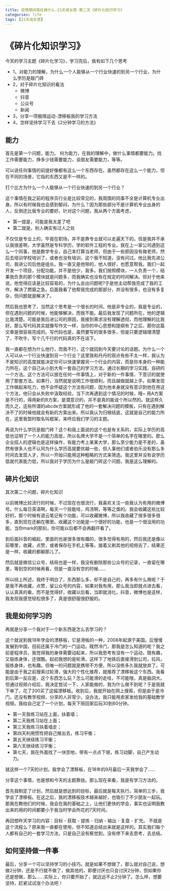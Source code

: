 ```yaml
---
title: 疫情期间我在做什么-21天成长营-第二天《碎片化知识学习》
categories: life
tags: [21天成长营]
---
```


# 《碎片化知识学习》

今天的学习主题《碎片化学习》，学习完后，我有如下几个思考

- 1，对能力的理解，为什么一个人能够从一个行业快速的到另一个行业，为什么学历是敲门砖
- 2，对于碎片化知识的看法
	- 微博
	- 抖音
	- 公众号
	- 新闻
- 3，分享一项极限运动-漂移板我的学习方法
- 4，怎样坚持学习下去《2分钟学习的方法》


## 能力

首先是第一个问题，能力。
何为能力，在我的理解中，做什么事情都要能力。找工作需要能力，挣多少钱需要能力，谈朋友需要能力，等等。

可以说任何事情的前提好像都有这么一个东西存在。虽然都存在这么一个能力，但在不同的场景，它指的东西又是不一样的。

打个比方为什么一个人能够从一个行业快速的到另一个行业？

这个事情在我之前的程序员行业是比较常见的，我周围的同事不全是计算机专业出身。所以有时候我也会感到郁闷，为什么？因为那些部分不是计算机专业出身的人，反倒还比我专业的要好。针对这个问题，我从两个方面考虑，

- 第一就是，可能是我太差了吧
- 第二就是，别人确实有过人之处

不仅仅是专业上的，毕竟在职场，并不是靠专业就可以走遍天下的。但是我并不承认我很差啊，大学虽然是专科学历，学的软件工程的专业。我在上一家公司遇到这么一个同事，他是数学专业，自己本打算当老师，但由于一些原因没有做老师，然后去培训学校培训了，或者也没有培训，这个我不知道，没有问过。他比我先进公司，我进公司后他是组长。我一直又是他带的，他人很好，也愿意帮我。我们一起开发一个项目，分配功能，并不是他少，我多。我们按照模块，一人负责一个，结果我负责的那个模块就是问题多，而我确实也没有在规定的时间解决。但对于他来说，他觉得应该是比较容易的，为什么会出问题呢?于是他主动帮我完成了我的工作，解决了燃眉之急。后面我看了他帮我完成的那部分，并没有很多，也没有多复杂，但问题就是解决了。

然后我也思考了，当然这个思考是一个很长的时间，他是非专业的，我是专业的，但在遇到问题的时候，他能够解决，而我不能。最后我发现了问题所在，他的逻辑比我清楚。可能是我后进公司的原因，我接到需求没有理解透彻，而他理解的比我好。那么写代码其实就像写作文一样，当你的中心思想和提纲有了之后，那你这篇文章是很容易完成的。写代码也是，虽然要写的很多很多，但是只要逻辑理清楚了，不吹牛，写个几千行的代码真的不在话下。

我一直都在想为什么他行，而我不行，这个就回到今天要讨论的话题。为什么一个人可以从一个行业快速到另一个行业？这里我和丹丹的观点有些不太一样，我认为不是知识的高度就能决定你可以快速掌握另一个行业的内容，而是你本身的一种能力所在。这个自己从小到大有一套自己的学习方法，通过长期的学习实践，自研的一个方法。这个方法可以放在任何一件事情上，对于新的一件事情，下意识的就使用了那套方法。如果行，当然就是说明工作很顺利，而且越做就越上手。如果发现工作做起来吃力，他不会怀疑这个方法有问题，因为他本身就没有意识到他在用这个方法，他只会从失败中汲取经验，当下次再遇到这个情况的时候，哦~ 用A方案是不行的，得用新的B方案，是潜意识的，并不是真的能说个所以然的。就这样久而久之，这些所谓的abcde方案就形成了他的一套解决问题的模板，只有在遇到解决不了的时候他就会有新的方案出来。所以我认为归根结底，这就是自己的能力所在，这里我暂时取名叫框架，来呼应我们学习的主题。

再说为什么学历是敲门砖？这个和我上面说的这个也是有关系的，实际上学历的高低也证明了一个人的能力高低，所以名牌大学不是一个简单的名字在哪里的。那么企业招人的逻辑也是这样操作，有能力考上某某大学，那么至少能力是不差的，虽然有很多人也不认同为什么学历高就要优越一些，但人事他们或者伯乐没有那么多时间去发现人才，所以一开始只能用这种粗略的方式来筛选。我这里并没有说学历低就代表能力低，所以我对于学历为什么是敲门砖这个问题，我是这么理解的。

## 碎片化知识

其次第二个问题，碎片化知识

以前微博比较流行的时候，不过现在也很流行，我喜欢关注一些我认为有用的微博号。什么每日英语啊，每天一个技能哇，鸡汤啊，等等之类的。我会收藏这些比较好的，那个时候有道云笔记有个功能，可以收藏微博，所以我收藏了很多很多很多，直到现在还躺在哪里。收藏这个功能是一个很好的功能，也是一个很没用的功能，当你mark的那刻，你可能以后都不会再翻开看了。

到后面抖音的崛起，里面的也是很多很有趣的，很多觉得有用的，然后我还是像以前哪里，收藏，点赞，或者保存在手机上等等。接着又刷其他的视频去了，结果还是一样，收藏的都躺那儿了。

然后就是微信公众号，结局也是一样，我没有删除那些公众号的记录，一直留在哪里，等到空的时候再看，但是一直没有空的时候……

所以综上所述，我终于明白了，东西那么多，却不是自己的，再多有什么用呢？于是我不再收藏，点赞，留公众号的内容，如果对我有用，那么我当即就点进去看，认认真真的看，而不是觉得好，收藏以后看，当即就消化。抖音，微博也是这样，我发现我感觉轻松很多了，真是很舒服很舒服的。



## 我是如何学习的


再就是分享一个我对于一个新东西是怎么去学习的？

这个就说到我18年学会的漂移板，它是滑板的一种，2008年起源于美国。后慢慢发展到中国，目前还属于冷门的一门运动。既然冷门，那我是怎么知道的呢？我之前是程序员，我觉得我的身体需要动起来，所以我思考有没有一个运动，既有趣，又锻炼身体，还很酷。起初我想的是轮滑，这样下了地铁后直接滑到公司，拉风，锻炼身体，也有趣。但唯一的问题就是携带不方便，所以没练多久我就放弃了。可能是由于我之前搜索过轮滑，强大的个性化推荐，就推荐了漂移板这个东西。我看到后第一反应是，这个东西怎么玩？怎么可能滑的走哇，不可能哦，真是脑洞大。但通过视频介绍后，我决定尝试一下，人家能做的，我为什么做不到呢？于是我就下单了，花了200买了这幅漂移板。收到后，我就开始在网上搜索，但是由于是冷门，还没有教学视频，分享的人非常少。没办法，我只能用卖家发给我的基础教学视频。我给自己定了一个计划，每天下班回家后玩30到60分钟。

- 第一天我练习站在上面，扶着墙；
- 第二天我练习站在上面；
- 第三天我练习扶着墙走；
- 第四天利用惯性把自己推出去，练习平衡；
- 第五天继续练习平衡；
- 第六天继续练习平衡；
- 第七天，我在外面找了一块空地，带有一点点下坡，练习动脚，自己产生动力。

就这样一个7天的计划，我学会了漂移板，在18年的9月最后一天我学会了……

分享这个事情，也是想和今天的主题靠拢。那么现在来看，我是有学习方法的。

首先我制定了计划，然后就是想达到的目标，最后就是每天执行。简单的三步，我学会了漂移板。在这之后，我的漂移板技术越来越好，也吸引了不少朋友一起玩。那我在教他们的时候，我会在我的基础之上，让他们更快的学会，事实也证明我教出来的用的时间都要小于我当时学会所花的7天时间。

再回想昨天学习的内容：目标 - 获取 - 提炼 - 归纳 - 输出 - 复盘 - 扩充。
不就是这个流程么？原来我一直都在使用，但不知道总结出来就是这样的。其实我们每个人都有自己的一套学习方法，只是自己没有察觉到，没有停下来去思考，去总结。

## 如何坚持做一件事

最后，分享一个可以坚持学习的小技巧。就是如果不想做了，那么就对自己说，想做2分钟，还是不行就不做了，做其他的，即便讨厌也只会讨厌2分钟，但如果你还是想做，那么……实际上，你只要开始了，就远远不止2分钟了。怎么样，想要坚持，赶紧试试涨个办法吧！
